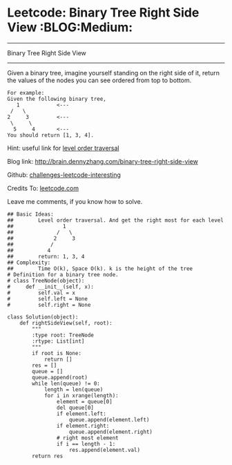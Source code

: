 # Leetcode: Binary Tree Right Side View     :BLOG:Medium:


---

Binary Tree Right Side View  

---

Given a binary tree, imagine yourself standing on the right side of it, return the values of the nodes you can see ordered from top to bottom.  

    For example:
    Given the following binary tree,
       1            <---
     /   \
    2     3         <---
     \     \
      5     4       <---
    You should return [1, 3, 4].

Hint: useful link for [level order traversal](https://www.linkedin.com/feed/update/urn:li:activity:6282693138029043712)  

Blog link: <http://brain.dennyzhang.com/binary-tree-right-side-view>  

Github: [challenges-leetcode-interesting](https://github.com/DennyZhang/challenges-leetcode-interesting/tree/master/binary-tree-right-side-view)  

Credits To: [leetcode.com](https://leetcode.com/problems/binary-tree-right-side-view/description)  

Leave me comments, if you know how to solve.  

    ## Basic Ideas:
    ##        Level order traversal. And get the right most for each level
    ##                1
    ##              /   \
    ##             2     3
    ##            /
    ##           4
    ##        return: 1, 3, 4
    ## Complexity:
    ##        Time O(k), Space O(k). k is the height of the tree
    # Definition for a binary tree node.
    # class TreeNode(object):
    #     def __init__(self, x):
    #         self.val = x
    #         self.left = None
    #         self.right = None
    
    class Solution(object):
        def rightSideView(self, root):
            """
            :type root: TreeNode
            :rtype: List[int]
            """
            if root is None:
                return []
            res = []
            queue = []
            queue.append(root)
            while len(queue) != 0:
                length = len(queue)
                for i in xrange(length):
                    element = queue[0]
                    del queue[0]
                    if element.left:
                        queue.append(element.left)
                    if element.right:
                        queue.append(element.right)
                    # right most element
                    if i == length - 1:
                        res.append(element.val)
            return res